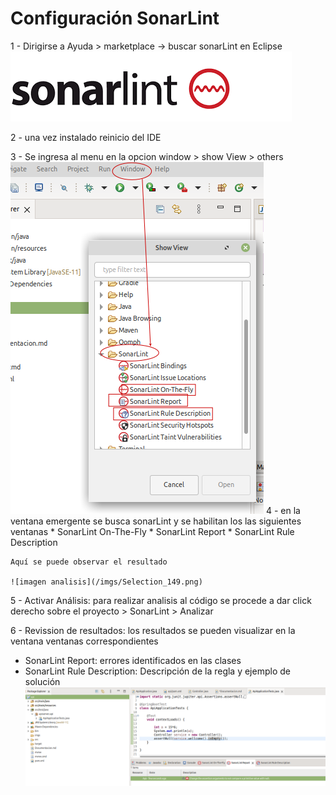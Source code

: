 # Configuración SonarLint


1 - Dirigirse a Ayuda > marketplace -> buscar sonarLint en Eclipse
                  ![alt text](/imgs/images.png)

2 - una vez instalado reinicio del IDE

3 - Se ingresa al menu en la opcion window > show View > others 
	![alt text](/imgs/Selection_148.png)
4 - en la ventana emergente se busca sonarLint y se habilitan los las siguientes ventanas
	* SonarLint On-The-Fly
	* SonarLint Report
	* SonarLint Rule Description
	
	Aquí se puede observar el resultado 
	
	![imagen analisis](/imgs/Selection_149.png)

5 - Activar Análisis: para realizar analisis al código se procede a dar click derecho sobre el proyecto > SonarLint > Analizar

6 - Revission de resultados: los resultados se pueden visualizar en la ventana ventanas correspondientes 
  * SonarLint Report: errores identificados en las clases
  * SonarLint Rule Description: Descripción de la regla y ejemplo de solución 
![imagen analisis](/imgs/Selection_150.png)